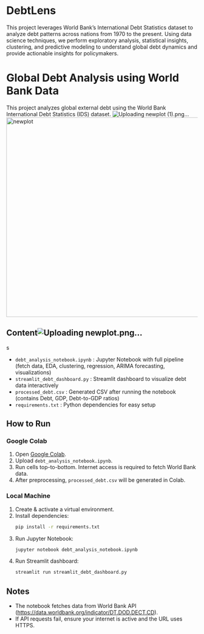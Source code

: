 # DebtLens
This project leverages World Bank’s International Debt Statistics dataset to analyze debt patterns across nations from 1970 to the present. Using data science techniques, we perform exploratory analysis, statistical insights, clustering, and predictive modeling to understand global debt dynamics and provide actionable insights for policymakers.
# Global Debt Analysis using World Bank Data

This project analyzes global external debt using the World Bank International Debt Statistics (IDS) dataset.
![Uploading newplot (1).png…]()
<img width="1797" height="525" alt="newplot" src="https://github.com/user-attachments/assets/e7e98e46-127b-4fad-8976-79571023416a" />


## Content![Uploading newplot.png…]()
s
- `debt_analysis_notebook.ipynb` : Jupyter Notebook with full pipeline (fetch data, EDA, clustering, regression, ARIMA forecasting, visualizations)
- `streamlit_debt_dashboard.py` : Streamlit dashboard to visualize debt data interactively
- `processed_debt.csv` : Generated CSV after running the notebook (contains Debt, GDP, Debt-to-GDP ratios)
- `requirements.txt` : Python dependencies for easy setup

## How to Run

### Google Colab
1. Open [Google Colab](https://colab.research.google.com).
2. Upload `debt_analysis_notebook.ipynb`.
3. Run cells top-to-bottom. Internet access is required to fetch World Bank data.
4. After preprocessing, `processed_debt.csv` will be generated in Colab.

### Local Machine
1. Create & activate a virtual environment.
2. Install dependencies:
   ```bash
   pip install -r requirements.txt
   ```
3. Run Jupyter Notebook:
   ```bash
   jupyter notebook debt_analysis_notebook.ipynb
   ```
4. Run Streamlit dashboard:
   ```bash
   streamlit run streamlit_debt_dashboard.py
   ```

## Notes
- The notebook fetches data from World Bank API (https://data.worldbank.org/indicator/DT.DOD.DECT.CD).
- If API requests fail, ensure your internet is active and the URL uses HTTPS.
